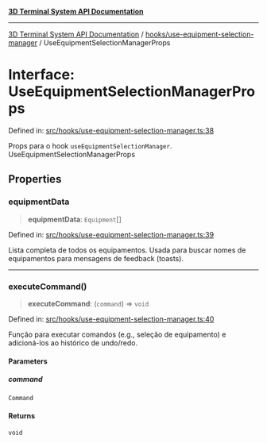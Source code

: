 [**3D Terminal System API Documentation**](../../../README.md)

***

[3D Terminal System API Documentation](../../../README.md) / [hooks/use-equipment-selection-manager](../README.md) / UseEquipmentSelectionManagerProps

# Interface: UseEquipmentSelectionManagerProps

Defined in: [src/hooks/use-equipment-selection-manager.ts:38](https://github.com/Dicommunitas/ThreeJS_Terminal_3D/blob/48170ffd573f70d66a1c284f1f35045f3d98e94f/src/hooks/use-equipment-selection-manager.ts#L38)

Props para o hook `useEquipmentSelectionManager`.
 UseEquipmentSelectionManagerProps

## Properties

### equipmentData

> **equipmentData**: `Equipment`[]

Defined in: [src/hooks/use-equipment-selection-manager.ts:39](https://github.com/Dicommunitas/ThreeJS_Terminal_3D/blob/48170ffd573f70d66a1c284f1f35045f3d98e94f/src/hooks/use-equipment-selection-manager.ts#L39)

Lista completa de todos os equipamentos. Usada para buscar nomes
                                      de equipamentos para mensagens de feedback (toasts).

***

### executeCommand()

> **executeCommand**: (`command`) => `void`

Defined in: [src/hooks/use-equipment-selection-manager.ts:40](https://github.com/Dicommunitas/ThreeJS_Terminal_3D/blob/48170ffd573f70d66a1c284f1f35045f3d98e94f/src/hooks/use-equipment-selection-manager.ts#L40)

Função para executar comandos (e.g., seleção de equipamento)
                                                       e adicioná-los ao histórico de undo/redo.

#### Parameters

##### command

`Command`

#### Returns

`void`
